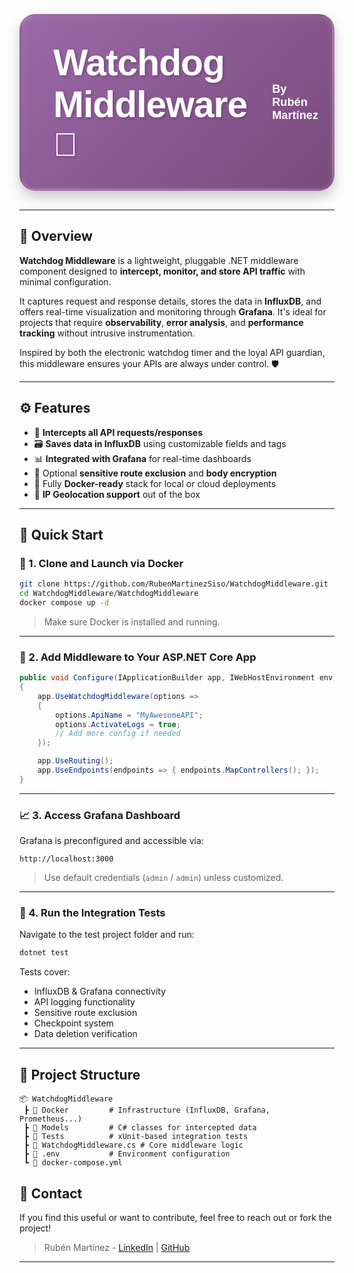 <!-- Header con estilo personalizado -->
<div style="
    display: flex;
    justify-content: space-between;
    align-items: center;
    background: linear-gradient(135deg, #9B68A7 0%, #7A4A7C 100%);
    border: 4px solid rgba(255, 255, 255, 0.1);
    border-radius: 25px;
    padding: 30px 50px;
    font-family: Arial, sans-serif;
    color: #ffffff;
    max-width: 100%;
    margin: 30px auto;
    box-shadow: 
        0 10px 20px rgba(0, 0, 0, 0.2),
        inset 0 2px 10px rgba(255, 255, 255, 0.1);
">
    <div style="flex-grow: 1;">
        <h1 style="
            font-size: 4.2em;
            margin: 10px 0;
            font-weight: 800;
            letter-spacing: -1px;
            text-shadow: 2px 2px 4px rgba(0, 0, 0, 0.2);
        ">Watchdog Middleware <span style="font-size: 0.9em;">🐶</span></h1>
    </div>
    <div style="
        display: flex;
        flex-direction: column;
        align-items: flex-start;
        margin-left: 40px;
    ">
        <p style="font-size: 1.3em; margin: 5px 0; font-weight: bold;">By Rubén Martínez</p>
    </div>
</div>

---

## 🧠 Overview

**Watchdog Middleware** is a lightweight, pluggable .NET middleware component designed to **intercept, monitor, and store API traffic** with minimal configuration.

It captures request and response details, stores the data in **InfluxDB**, and offers real-time visualization and monitoring through **Grafana**. It's ideal for projects that require **observability**, **error analysis**, and **performance tracking** without intrusive instrumentation.

Inspired by both the electronic watchdog timer and the loyal API guardian, this middleware ensures your APIs are always under control. 🛡️

---

## ⚙️ Features

- 📡 **Intercepts all API requests/responses**
- 🗃️ **Saves data in InfluxDB** using customizable fields and tags
- 📊 **Integrated with Grafana** for real-time dashboards
- 🔐 Optional **sensitive route exclusion** and **body encryption**
- 🐳 Fully **Docker-ready** stack for local or cloud deployments
- 📍 **IP Geolocation support** out of the box

---

## 🚀 Quick Start

### 🐳 1. Clone and Launch via Docker

```bash
git clone https://github.com/RubenMartinezSiso/WatchdogMiddleware.git
cd WatchdogMiddleware/WatchdogMiddleware
docker compose up -d
```

> Make sure Docker is installed and running.

---

### 🧱 2. Add Middleware to Your ASP.NET Core App

```csharp
public void Configure(IApplicationBuilder app, IWebHostEnvironment env)
{
    app.UseWatchdogMiddleware(options =>
    {
        options.ApiName = "MyAwesomeAPI";
        options.ActivateLogs = true;
        // Add more config if needed
    });

    app.UseRouting();
    app.UseEndpoints(endpoints => { endpoints.MapControllers(); });
}
```

---

### 📈 3. Access Grafana Dashboard

Grafana is preconfigured and accessible via:

```text
http://localhost:3000
```

> Use default credentials (`admin` / `admin`) unless customized.

---

### 🧪 4. Run the Integration Tests

Navigate to the test project folder and run:

```bash
dotnet test
```

Tests cover:
- InfluxDB & Grafana connectivity
- API logging functionality
- Sensitive route exclusion
- Checkpoint system
- Data deletion verification

---

## 📂 Project Structure

```
📦 WatchdogMiddleware
 ┣ 📁 Docker         # Infrastructure (InfluxDB, Grafana, Prometheus...)
 ┣ 📁 Models         # C# classes for intercepted data
 ┣ 📁 Tests          # xUnit-based integration tests
 ┣ 🐶 WatchdogMiddleware.cs # Core middleware logic
 ┣ 📄 .env           # Environment configuration
 ┗ 📄 docker-compose.yml
```

## 🤝 Contact

If you find this useful or want to contribute, feel free to reach out or fork the project!

> Rubén Martínez - [LinkedIn](https://www.linkedin.com/in/rubenmartinezsiso/) | [GitHub](https://github.com/RubenMartinezSiso)

---
